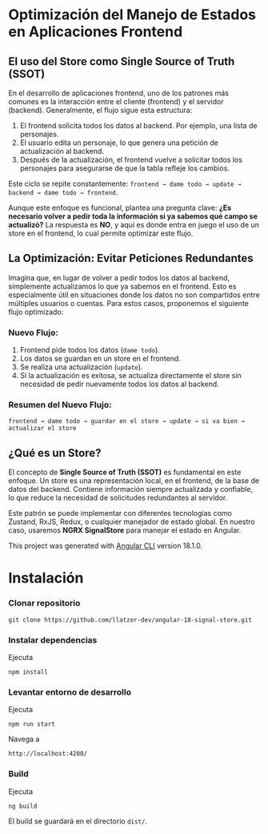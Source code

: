 
# Optimización del Manejo de Estados en Aplicaciones Frontend

## El uso del Store como Single Source of Truth (SSOT)

En el desarrollo de aplicaciones frontend, uno de los patrones más comunes es la interacción entre el cliente (frontend) y el servidor (backend). Generalmente, el flujo sigue esta estructura:

1. El frontend solicita todos los datos al backend. Por ejemplo, una lista de personajes.
2. El usuario edita un personaje, lo que genera una petición de actualización al backend.
3. Después de la actualización, el frontend vuelve a solicitar todos los personajes para asegurarse de que la tabla refleje los cambios.

Este ciclo se repite constantemente: `frontend → dame todo → update → backend → dame todo → frontend`.

Aunque este enfoque es funcional, plantea una pregunta clave: **¿Es necesario volver a pedir toda la información si ya sabemos qué campo se actualizó?** La respuesta es **NO**, y aquí es donde entra en juego el uso de un store en el frontend, lo cual permite optimizar este flujo.

## La Optimización: Evitar Peticiones Redundantes

Imagina que, en lugar de volver a pedir todos los datos al backend, simplemente actualizamos lo que ya sabemos en el frontend. Esto es especialmente útil en situaciones donde los datos no son compartidos entre múltiples usuarios o cuentas. Para estos casos, proponemos el siguiente flujo optimizado:

### Nuevo Flujo:

1. Frontend pide todos los datos (`dame todo`).
2. Los datos se guardan en un store en el frontend.
3. Se realiza una actualización (`update`).
4. Si la actualización es exitosa, se actualiza directamente el store sin necesidad de pedir nuevamente todos los datos al backend.

### Resumen del Nuevo Flujo:

`frontend → dame todo → guardar en el store → update → si va bien → actualizar el store`

## ¿Qué es un Store?

El concepto de **Single Source of Truth (SSOT)** es fundamental en este enfoque. Un store es una representación local, en el frontend, de la base de datos del backend. Contiene información siempre actualizada y confiable, lo que reduce la necesidad de solicitudes redundantes al servidor.

Este patrón se puede implementar con diferentes tecnologías como Zustand, RxJS, Redux, o cualquier manejador de estado global. En nuestro caso, usaremos **NGRX SignalStore** para manejar el estado en Angular.

This project was generated with [Angular CLI](https://github.com/angular/angular-cli) version 18.1.0.

# Instalación

### Clonar repositorio

~~~
git clone https://github.com/llatzer-dev/angular-18-signal-store.git 
~~~

### Instalar dependencias

Ejecuta 
~~~
npm install
~~~

### Levantar entorno de desarrollo

Ejecuta
~~~
npm run start
~~~

Navega a 
~~~
http://localhost:4200/
~~~

### Build

Ejecuta 
~~~
ng build
~~~
El build se guardará en el directorio `dist/`.

